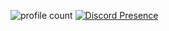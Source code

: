 

![profile count](https://komarev.com/ghpvc/?username=chaseyjs&color=red)
[![Discord Presence](https://lanyard.cnrad.dev/api/987438060327280660)](https://discord.com/users/987438060327280660)
